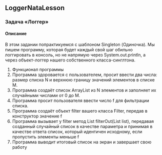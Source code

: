 ## LoggerNataLesson
### Задача «Логгер»
#### Описание
В этом задании попрактикуемся с шаблоном Singleton (Одиночка). Мы пишем программу, которая будет каждый свой шаг обильно логгировать в консоль, но не напрямую через System.out.println, а через объект-логгер нашего собственного класса-синглтона.

1. Функционал программы
2. Программа здоровается с пользователем, просит ввести два числа: размер списка N и верхнюю границу значений элементов в списке M.
3. Программа создаёт список ArrayList из N элементов и заполняет их случайными числами от 0 до M.
4. Программа просит пользователя ввести число f для фильтрации списка.
5. Программа создаёт объект filter вашего класса Filter, передав в конструктор значение f
6. Программа вызывает у filter метод List<Integer> filterOut(List<Integer> list), передавая созданный случайный список в качестве параметра и принимая в качестве ответа список, который идентичен исходному, если пропустить элементы меньше f
7. Программа выводит итоговый список на экран и завершает свою работу
